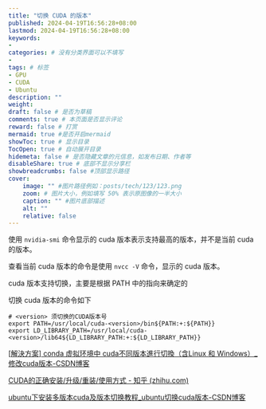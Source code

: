 ```yaml
---
title: "切换 CUDA 的版本"
published: 2024-04-19T16:56:28+08:00
lastmod: 2024-04-19T16:56:28+08:00
keywords: 
- 
categories: # 没有分类界面可以不填写
- 
tags: # 标签
- GPU
- CUDA
- Ubuntu
description: ""
weight:
draft: false # 是否为草稿
comments: true # 本页面是否显示评论
reward: false # 打赏
mermaid: true #是否开启mermaid
showToc: true # 显示目录
TocOpen: true # 自动展开目录
hidemeta: false # 是否隐藏文章的元信息，如发布日期、作者等
disableShare: true # 底部不显示分享栏
showbreadcrumbs: false #顶部显示路径
cover:
    image: "" #图片路径例如：posts/tech/123/123.png
    zoom: # 图片大小，例如填写 50% 表示原图像的一半大小
    caption: "" #图片底部描述
    alt: ""
    relative: false
---
```



使用 `nvidia-smi` 命令显示的 cuda 版本表示支持最高的版本，并不是当前 cuda 的版本。

查看当前 cuda 版本的命令是使用 `nvcc -V` 命令，显示的 cuda 版本。

cuda 版本支持切换，主要是根据 PATH 中的指向来确定的

切换 cuda 版本的命令如下

``` shell
# <version> 须切换的CUDA版本号
export PATH=/usr/local/cuda-<version>/bin${PATH:+:${PATH}} 
export LD_LIBRARY_PATH=/usr/local/cuda-<version>/lib64${LD_LIBRARY_PATH:+:${LD_LIBRARY_PATH}}
```

[[解決方案\] conda 虚拟环境中 cuda不同版本進行切換（含Linux 和 Windows）_修改cuda版本-CSDN博客](https://blog.csdn.net/weixin_43305485/article/details/130413708)

[CUDA的正确安装/升级/重装/使用方式 - 知乎 (zhihu.com)](https://zhuanlan.zhihu.com/p/520536351)

[ubuntu下安装多版本cuda及版本切换教程_ubuntu切换cuda版本-CSDN博客](https://blog.csdn.net/weixin_44120025/article/details/121002696)

